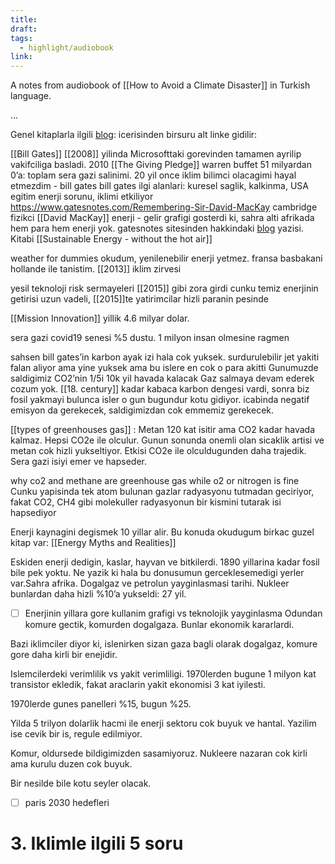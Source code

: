 ```yaml
---
title: 
draft: 
tags:
  - highlight/audiobook
link:
---
```

A notes from audiobook of [[How to Avoid a Climate Disaster]] in Turkish language.

...

Genel kitaplarla ilgili [blog](https://www.gatesnotes.com/Important-Books-About-Energy-by-Vaclav-Smil): icerisinden birsuru alt linke gidilir:

[[Bill  Gates]] [[2008]] yilinda Microsofttaki gorevinden tamamen ayrilip vakifciliga basladi.
2010 [[The Giving Pledge]] warren buffet
51 milyardan 0’a: toplam sera gazi salinimi.
20 yil once iklim bilimci olacagimi hayal etmezdim - bill gates
bill gates ilgi alanlari: kuresel saglik, kalkinma, USA egitim
enerji sorunu, iklimi etkiliyor
https://www.gatesnotes.com/Remembering-Sir-David-MacKay
cambridge fizikci [[David MacKay]] enerji - gelir grafigi gosterdi ki, sahra alti afrikada hem para hem enerji yok. gatesnotes sitesinden hakkindaki [blog](https://www.gatesnotes.com/Remembering-Sir-David-MacKay) yazisi. Kitabi [[Sustainable Energy - without the hot air]]

weather for dummies okudum, yenilenebilir enerji yetmez.
fransa basbakani hollande ile tanistim. [[2013]] iklim zirvesi

yesil teknoloji risk sermayeleri [[2015]] gibi zora girdi
cunku temiz enerjinin getirisi uzun vadeli, [[2015]]te yatirimcilar hizli paranin pesinde

[[Mission Innovation]] yillik 4.6 milyar dolar.

sera gazi covid19 senesi %5 dustu. 1 milyon insan olmesine ragmen

sahsen bill gates’in karbon ayak izi hala cok yuksek. surdurulebilir jet yakiti falan aliyor ama yine yuksek
ama bu islere en cok o para akitti
Gunumuzde saldigimiz CO2’nin 1/5i 10k yil havada kalacak
Gaz salmaya devam ederek cozum yok.
[[18. century]] kadar kabaca karbon dengesi vardi, sonra biz fosil yakmayi bulunca isler o gun bugundur kotu gidiyor.
icabinda negatif emisyon da gerekecek, saldigimizdan cok emmemiz gerekecek.

[[types of greenhouses gas]] : Metan 120 kat isitir ama CO2 kadar havada kalmaz. Hepsi CO2e ile olculur. Gunun sonunda onemli olan sicaklik artisi ve metan cok hizli yukseltiyor. Etkisi CO2e ile olculdugunden daha trajedik. Sera gazi isiyi emer ve hapseder.

why co2 and methane are greenhouse gas while o2 or nitrogen is fine
	Cunku yapisinda tek atom bulunan gazlar radyasyonu tutmadan geciriyor, fakat CO2, CH4 gibi molekuller radyasyonun bir kismini tutarak isi hapsediyor

Enerji kaynagini degismek 10 yillar alir. Bu konuda okudugum birkac guzel kitap var:
[[Energy Myths and Realities]]

Eskiden enerji dedigin, kaslar, hayvan ve bitkilerdi. 1890 yillarina kadar fosil bile pek yoktu. Ne yazik ki hala bu donusumun gerceklesemedigi yerler var.Sahra afrika.
Dogalgaz ve petrolun yayginlasmasi tarihi. Nukleer bunlardan daha hizli %10’a yukseldi: 27 yil.

- [ ] Enerjinin yillara gore kullanim grafigi vs teknolojik yayginlasma
Odundan komure gectik, komurden dogalgaza. Bunlar ekonomik kararlardi.

Bazi iklimciler diyor ki, islenirken sizan gaza bagli olarak dogalgaz, komure gore daha kirli bir enejidir.

Islemcilerdeki verimlilik vs yakit verimliligi. 1970lerden bugune 1 milyon kat transistor ekledik, fakat araclarin yakit ekonomisi 3 kat iyilesti.

1970lerde gunes panelleri %15, bugun %25.

Yilda 5 trilyon dolarlik hacmi ile enerji sektoru cok buyuk ve hantal. Yazilim ise cevik bir is, regule edilmiyor.

Komur, oldursede bildigimizden sasamiyoruz. Nukleere nazaran cok kirli ama kurulu duzen cok buyuk.

Bir nesilde bile kotu seyler olacak.

- [ ] paris 2030 hedefleri

# 3. Iklimle ilgili 5 soru